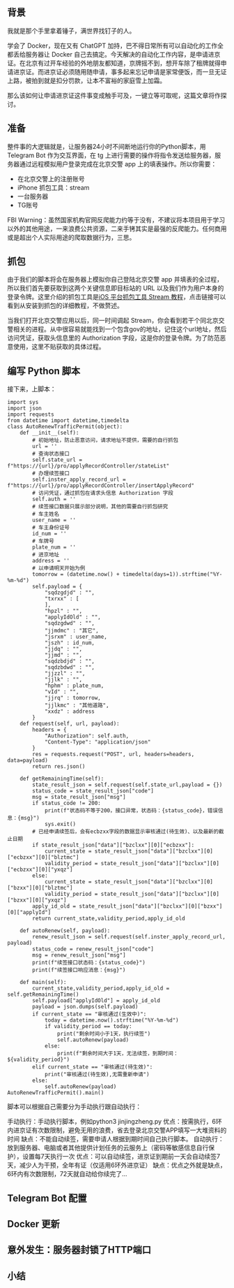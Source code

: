 ## 背景

我就是那个手里拿着锤子，满世界找钉子的人。  

学会了 Docker，现在又有 ChatGPT 加持，巴不得日常所有可以自动化的工作全都丢给服务器让 Docker 自己去搞定。今天解决的自动化工作内容，是申请进京证。在北京有过开车经验的外地朋友都知道，京牌摇不到，想开车除了租牌就得申请进京证。而进京证必须随用随申请，事多起来忘记申请是家常便饭，而一旦无证上路，被拍到就是扣分罚款，让本不富裕的家庭雪上加霜。  

那么该如何让申请进京证这件事变成触手可及，一键立等可取呢，这篇文章将作探讨。


## 准备

整件事的大逻辑就是，让服务器24小时不间断地运行你的Python脚本，用 Telegram Bot 作为交互界面，在 tg 上进行需要的操作将指令发送给服务器，服务器通过远程模拟用户登录完成在北京交警 app 上的填表操作。所以你需要：  

- 在北京交警上的注册账号
- iPhone 抓包工具：stream
- 一台服务器
- TG账号

FBI Warning：虽然国家机构官网反爬能力约等于没有，不建议将本项目用于学习以外的其他用途，一来浪费公共资源，二来手铐其实是最强的反爬能力。任何商用或是超出个人实际用途的爬取数据行为，三思。


## 抓包

由于我们的脚本将会在服务器上模拟你自己登陆北京交警 app 并填表的全过程，所以我们首先要获取到这两个关键信息即目标站的 URL 以及我们作为用户本身的登录令牌。这里介绍的抓包工具是[iOS 平台抓包工具 Stream 教程](https://cloud.tencent.com/developer/article/1858102)，点击链接可以看到从安装到抓包的详细教程，不做赘述。  

当我们打开北京交警应用以后，同一时间调起 Stream，你会看到若干个同北京交警相关的进程。从中很容易就能找到一个包含gov的地址，记住这个url地址，然后访问凭证，获取头信息里的 Authorization 字段，这是你的登录令牌。为了防范恶意使用，这里不贴获取的具体过程。

## 编写 Python 脚本

接下来，上脚本：  

```
import sys
import json
import requests
from datetime import datetime,timedelta
class AutoRenewTrafficPermit(object):
    def __init__(self):
        # 初始地址，防止恶意访问，请求地址不提供，需要的自行抓包
        url = ''
        # 查询状态接口
        self.state_url = f"https://{url}/pro/applyRecordController/stateList"
        # 办理续签接口
        self.inster_apply_record_url = f"https://{url}/pro/applyRecordController/insertApplyRecord"
        # 访问凭证，通过抓包在请求头信息 Authorization 字段
        self.auth = ''
        # 续签接口数据只展示部分说明，其他的需要自行抓包研究
        # 车主姓名
        user_name = ''
        # 车主身份证号
        id_num = ''
        # 车牌号
        plate_num = ''
        # 进京地址
        address = ''
        # 以申请明天开始为例
        tomorrow = (datetime.now() + timedelta(days=1)).strftime("%Y-%m-%d")
        self.payload = {
            "sqdzgdjd" : "",
            "txrxx" : [
            ],
            "hpzl" : "",
            "applyIdOld" : "",
            "sqdzgdwd" : "",
            "jjmdmc" : "其它",
            "jsrxm" : user_name,
            "jszh" : id_num,
            "jjdq" : "",
            "jjmd" : "",
            "sqdzbdjd" : "",
            "sqdzbdwd" : "",
            "jjzzl" : "",
            "jjlk" : "",
            "hphm" : plate_num,
            "vId" : "",
            "jjrq" : tomorrow,
            "jjlkmc" : "其他道路",
            "xxdz" : address
        }
    def request(self, url, payload):
        headers = {
            "Authorization": self.auth,
            "Content-Type": "application/json"
        }
        res = requests.request("POST", url, headers=headers, data=payload)
        return res.json()

    def getRemainingTime(self):
        state_result_json = self.request(self.state_url,payload = {})
        status_code = state_result_json["code"]
        msg = state_result_json["msg"]
        if status_code != 200:
            print(f"状态码不等于200，接口异常，状态码：{status_code}，错误信息：{msg}")
            sys.exit()
        # 已经申请续签后，会有ecbzxx字段的数据显示审核通过(待生效)、以及最新的截止日期
        if state_result_json["data"]["bzclxx"][0]["ecbzxx"]:
            current_state = state_result_json["data"]["bzclxx"][0]["ecbzxx"][0]["blztmc"]
            validity_period = state_result_json["data"]["bzclxx"][0]["ecbzxx"][0]["yxqz"]
        else:
            current_state = state_result_json["data"]["bzclxx"][0]["bzxx"][0]["blztmc"]
            validity_period = state_result_json["data"]["bzclxx"][0]["bzxx"][0]["yxqz"]
        apply_id_old = state_result_json["data"]["bzclxx"][0]["bzxx"][0]["applyId"]
        return current_state,validity_period,apply_id_old

    def autoRenew(self, payload):
        renew_result_json = self.request(self.inster_apply_record_url, payload)
        status_code = renew_result_json["code"]
        msg = renew_result_json["msg"]
        print(f"续签接口状态码：{status_code}")
        print(f"续签接口响应消息：{msg}")

    def main(self):
        current_state,validity_period,apply_id_old = self.getRemainingTime()
        self.payload["applyIdOld"] = apply_id_old
        payload = json.dumps(self.payload)
        if current_state == "审核通过(生效中)":
            today = datetime.now().strftime("%Y-%m-%d")
            if validity_period == today:
                print("剩余时间小于1天，执行续签")
                self.autoRenew(payload)
            else:
                print(f"剩余时间大于1天，无法续签，到期时间：${validity_period}")
        elif current_state == "审核通过(待生效)":
            print("审核通过(待生效),无需重新申请")
        else:
            self.autoRenew(payload)
AutoRenewTrafficPermit().main()  
```
  
脚本可以根据自己需要分为手动执行跟自动执行：

手动执行：手动执行脚本，例如python3 jinjingzheng.py
优点：按需执行，6环内进京证有次数限制，避免无用的浪费，省去登录北京交警APP填写一大堆资料的时间
缺点：不能自动续签，需要申请人根据到期时间自己执行脚本。
自动执行：放到服务器、电脑或者其他提供计划任务的云服务上（密码等敏感信息自行保护），设置每7天执行一次
优点：可以自动续签，进京证到期前一天会自动续签7天，减少人为干预，全年有证（仅适用6环外进京证）
缺点：优点之外就是缺点，6环内有次数限制，72天就自动给你续完了...


## Telegram Bot 配置




## Docker 更新





## 意外发生：服务器封锁了HTTP端口




## 小结
